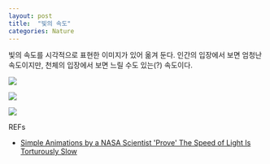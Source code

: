 ```yaml
---
layout: post
title:  "빛의 속도"
categories: Nature
---
```


빛의 속도를 시각적으로 표현한 이미지가 있어 옮겨 둔다. 인간의 입장에서 보면 엄청난 속도이지만, 천체의 입장에서 보면 느릴 수도 있는(?) 속도이다.

![](https://www.sciencealert.com/images/2019-01/SpeedOfLightSlowNASAanimation.gif)

![](https://www.sciencealert.com/images/2019-01/SpeedOfLightSlowNASAanimation02.gif)

![](https://www.sciencealert.com/images/2019-01/SpeedOfLightSlowNASAanimation03.gif)


REFs

* [Simple Animations by a NASA Scientist 'Prove' The Speed of Light Is Torturously Slow](https://www.sciencealert.com/simple-animations-by-a-nasa-scientist-prove-the-speed-of-light-is-torturously-slow)

